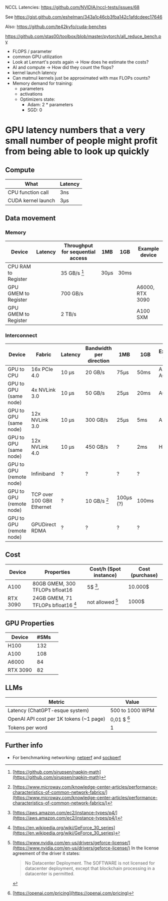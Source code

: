 NCCL Latencies: https://github.com/NVIDIA/nccl-tests/issues/68

See https://gist.github.com/eshelman/343a1c46cb3fba142c1afdcdeec17646

Also: https://github.com/te42kyfo/cuda-benches

https://github.com/stas00/toolbox/blob/master/pytorch/all_reduce_bench.py

- FLOPS / parameter
- common GPU utilization
- Look at Lennart's posts again -> How does he estimate the costs?
- AI and compute -> How did they count the flops?
- kernel launch latency
- Can matmul kernels just be approximated with max FLOPs counts?
- Memory demand for training:
    - parameters 
    - activations
    - Optimizers state:
        - Adam: 2 * parameters
        - SGD: 0

# GPU latency numbers that a very small number of people might profit from being able to look up quickly

## Compute

| What               | Latency |
|--------------------|---------|
| CPU function call  | 3ns     |
| CUDA kernel launch | 3μs     |


## Data movement

### Memory

| Device               | Latency | Throughput for sequential access | 1MB  | 1GB  | Example device  |
|----------------------|---------|----------------------------------|------|------|-----------------|
| CPU RAM to Register  |         | 35 GB/s [^sirupsenNapkin]        | 30μs | 30ms |                 |
| GPU GMEM to Register |         | 700 GB/s                         |      |      | A6000, RTX 3090 |
| GPU GMEM to Register |         | 2 TB/s                           |      |      | A100 SXM        |

### Interconnect

| Device                   | Fabric                     | Latency | Bandwidth per direction  | 1MB       | 1GB   | Example GPUs |
|--------------------------|----------------------------|---------|--------------------------|-----------|-------|--------------|
| GPU to CPU               | 16x PCIe 4.0               | 10 μs   | 20 GB/s                  | 75μs      | 50ms  | A100, A6000  |
| GPU to GPU (same node)   | 4x NVLink 3.0              | 10 μs   | 50 GB/s                  | 25μs      | 20ms  | A6000        |
| GPU to GPU (same node)   | 12x NVLink 3.0             | 10 μs   | 300 GB/s                 | 25μs      | 5ms   | A100         |
| GPU to GPU (same node)   | 12x NVLink 4.0             | 10 μs   | 450 GB/s                 | ?         | 2ms   | H100         |
| GPU to GPU (remote node) | Infiniband                 | ?       | ?                        | ?         | ?     |              |
| GPU to GPU (remote node) | TCP over 100 GBit Ethernet | ?       | 10 GB/s [^100GbMellanox] | 100μs (?) | 100ms |              |
| GPU to GPU (remote node) | GPUDirect RDMA             | ?       | ?                        | ?         | ?     |              |

## Cost

| Device   | Properties                                   | Cost/h (Spot instance)          | Cost (purchase) |
|----------|----------------------------------------------|---------------------------------|-----------------|
| A100     | 80GB GMEM, 300 TFLOPs bfloat16               | 5$ [^awsP4],                    | 10.000$         |
| RTX 3090 | 24GB GMEM, 71 TFLOPs bfloat16 [^rtx3090perf] | not allowed [^consumerGpuCloud] | 1000$           |

## GPU Properties
| Device   | #SMs |   |
|----------|------|---|
| H100     | 132  |   |
| A100     | 108  |   |
| A6000    | 84   |   |
| RTX 3090 | 82   |   |

## LLMs

| Metric                                  | Value                   |
|-----------------------------------------|-------------------------|
| Latency (ChatGPT-esque system)          | 500 to 1000 WPM         |
| OpenAI API cost per 1K tokens (~1 page) | 0,01 $ [^openaiPricing] |
| Tokens per word                         | 1                       |


[^sirupsenNapkin]: [https://github.com/sirupsen/napkin-math](https://github.com/sirupsen/napkin-math)
[^awsP4]: [https://aws.amazon.com/ec2/instance-types/p4/](https://aws.amazon.com/ec2/instance-types/p4/)
[^rtx3090perf]: [https://en.wikipedia.org/wiki/GeForce_30_series](https://en.wikipedia.org/wiki/GeForce_30_series)
[^consumerGpuCloud]: [https://www.nvidia.com/en-us/drivers/geforce-license/](https://www.nvidia.com/en-us/drivers/geforce-license/)
    In the license agreement of the driver it states:
    > No Datacenter Deployment. The SOFTWARE is not licensed for datacenter deployment, except that blockchain processing in a datacenter is permitted.

[^openaiPricing]: [https://openai.com/pricing](https://openai.com/pricing) 
[^100GbMellanox]: [https://www.microway.com/knowledge-center-articles/performance-characteristics-of-common-network-fabrics/](https://www.microway.com/knowledge-center-articles/performance-characteristics-of-common-network-fabrics/)

## Further info
- For benchmarking networking: [netperf](https://github.com/HewlettPackard/netperf) and [sockperf](https://github.com/Mellanox/sockperf)